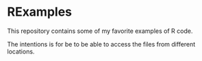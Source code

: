 # RExamples
This repository contains some of my favorite examples of R code.

The intentions is for be to be able to access the files from different locations.

